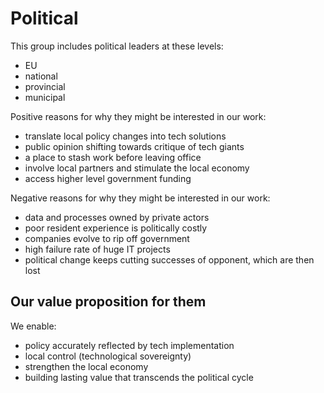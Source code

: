 # Political

This group includes political leaders at these levels:

* EU
* national
* provincial  
* municipal

Positive reasons for why they might be interested in our work:

* translate local policy changes into tech solutions
* public opinion shifting towards critique of tech giants
* a place to stash work before leaving office
* involve local partners and stimulate the local economy
* access higher level government funding

Negative reasons for why they might be interested in our work:

* data and processes owned by private actors
* poor resident experience is politically costly
* companies evolve to rip off government
* high failure rate of huge IT projects
* political change keeps cutting successes of opponent, which are then lost

## Our value proposition for them

We enable:

* policy accurately reflected by tech implementation
* local control (technological sovereignty)
* strengthen the local economy
* building lasting value that transcends the political cycle
